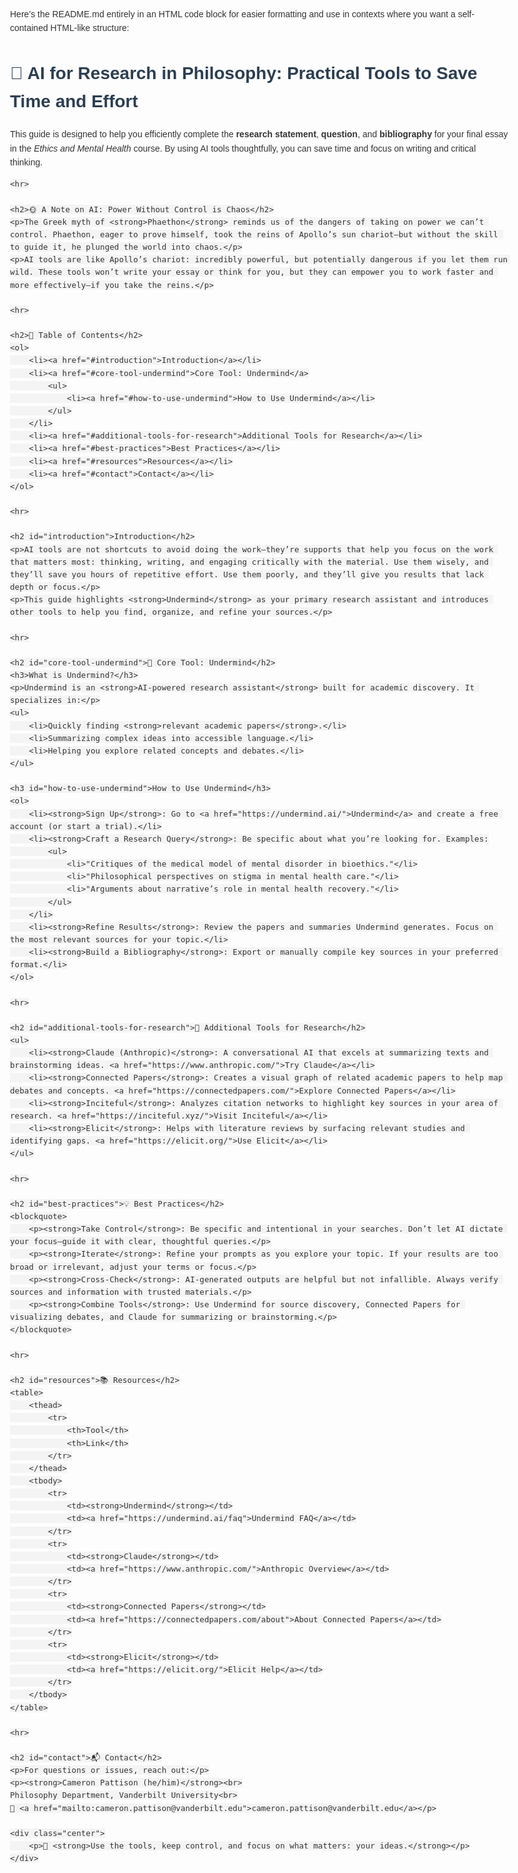 Here’s the README.md entirely in an HTML code block for easier formatting and use in contexts where you want a self-contained HTML-like structure:

<!DOCTYPE html>
<html lang="en">
<head>
    <meta charset="UTF-8">
    <meta name="viewport" content="width=device-width, initial-scale=1.0">
    <title>AI for Research in Philosophy</title>
    <style>
        body {
            font-family: Arial, sans-serif;
            line-height: 1.6;
            max-width: 800px;
            margin: 0 auto;
            padding: 20px;
            color: #333;
        }
        h1, h2, h3 {
            color: #2c3e50;
        }
        code {
            background-color: #f4f4f4;
            padding: 2px 6px;
            border-radius: 4px;
            font-size: 90%;
        }
        a {
            color: #3498db;
            text-decoration: none;
        }
        a:hover {
            text-decoration: underline;
        }
        blockquote {
            font-style: italic;
            color: #7f8c8d;
            border-left: 4px solid #dfe6e9;
            padding-left: 10px;
            margin: 20px 0;
        }
        table {
            width: 100%;
            border-collapse: collapse;
            margin: 20px 0;
        }
        th, td {
            border: 1px solid #dfe6e9;
            padding: 8px;
            text-align: left;
        }
        th {
            background-color: #f9fafb;
        }
        .center {
            text-align: center;
        }
    </style>
</head>
<body>
    <h1>🧠 AI for Research in Philosophy: Practical Tools to Save Time and Effort</h1>
    <p>This guide is designed to help you efficiently complete the <strong>research statement</strong>, <strong>question</strong>, and <strong>bibliography</strong> for your final essay in the <em>Ethics and Mental Health</em> course. By using AI tools thoughtfully, you can save time and focus on writing and critical thinking.</p>

    <hr>

    <h2>🌞 A Note on AI: Power Without Control is Chaos</h2>
    <p>The Greek myth of <strong>Phaethon</strong> reminds us of the dangers of taking on power we can’t control. Phaethon, eager to prove himself, took the reins of Apollo’s sun chariot—but without the skill to guide it, he plunged the world into chaos.</p>
    <p>AI tools are like Apollo’s chariot: incredibly powerful, but potentially dangerous if you let them run wild. These tools won’t write your essay or think for you, but they can empower you to work faster and more effectively—if you take the reins.</p>

    <hr>

    <h2>📖 Table of Contents</h2>
    <ol>
        <li><a href="#introduction">Introduction</a></li>
        <li><a href="#core-tool-undermind">Core Tool: Undermind</a>
            <ul>
                <li><a href="#how-to-use-undermind">How to Use Undermind</a></li>
            </ul>
        </li>
        <li><a href="#additional-tools-for-research">Additional Tools for Research</a></li>
        <li><a href="#best-practices">Best Practices</a></li>
        <li><a href="#resources">Resources</a></li>
        <li><a href="#contact">Contact</a></li>
    </ol>

    <hr>

    <h2 id="introduction">Introduction</h2>
    <p>AI tools are not shortcuts to avoid doing the work—they’re supports that help you focus on the work that matters most: thinking, writing, and engaging critically with the material. Use them wisely, and they’ll save you hours of repetitive effort. Use them poorly, and they’ll give you results that lack depth or focus.</p>
    <p>This guide highlights <strong>Undermind</strong> as your primary research assistant and introduces other tools to help you find, organize, and refine your sources.</p>

    <hr>

    <h2 id="core-tool-undermind">🔧 Core Tool: Undermind</h2>
    <h3>What is Undermind?</h3>
    <p>Undermind is an <strong>AI-powered research assistant</strong> built for academic discovery. It specializes in:</p>
    <ul>
        <li>Quickly finding <strong>relevant academic papers</strong>.</li>
        <li>Summarizing complex ideas into accessible language.</li>
        <li>Helping you explore related concepts and debates.</li>
    </ul>

    <h3 id="how-to-use-undermind">How to Use Undermind</h3>
    <ol>
        <li><strong>Sign Up</strong>: Go to <a href="https://undermind.ai/">Undermind</a> and create a free account (or start a trial).</li>
        <li><strong>Craft a Research Query</strong>: Be specific about what you’re looking for. Examples:
            <ul>
                <li>"Critiques of the medical model of mental disorder in bioethics."</li>
                <li>"Philosophical perspectives on stigma in mental health care."</li>
                <li>"Arguments about narrative’s role in mental health recovery."</li>
            </ul>
        </li>
        <li><strong>Refine Results</strong>: Review the papers and summaries Undermind generates. Focus on the most relevant sources for your topic.</li>
        <li><strong>Build a Bibliography</strong>: Export or manually compile key sources in your preferred format.</li>
    </ol>

    <hr>

    <h2 id="additional-tools-for-research">🌟 Additional Tools for Research</h2>
    <ul>
        <li><strong>Claude (Anthropic)</strong>: A conversational AI that excels at summarizing texts and brainstorming ideas. <a href="https://www.anthropic.com/">Try Claude</a></li>
        <li><strong>Connected Papers</strong>: Creates a visual graph of related academic papers to help map debates and concepts. <a href="https://connectedpapers.com/">Explore Connected Papers</a></li>
        <li><strong>Inciteful</strong>: Analyzes citation networks to highlight key sources in your area of research. <a href="https://inciteful.xyz/">Visit Inciteful</a></li>
        <li><strong>Elicit</strong>: Helps with literature reviews by surfacing relevant studies and identifying gaps. <a href="https://elicit.org/">Use Elicit</a></li>
    </ul>

    <hr>

    <h2 id="best-practices">💡 Best Practices</h2>
    <blockquote>
        <p><strong>Take Control</strong>: Be specific and intentional in your searches. Don’t let AI dictate your focus—guide it with clear, thoughtful queries.</p>
        <p><strong>Iterate</strong>: Refine your prompts as you explore your topic. If your results are too broad or irrelevant, adjust your terms or focus.</p>
        <p><strong>Cross-Check</strong>: AI-generated outputs are helpful but not infallible. Always verify sources and information with trusted materials.</p>
        <p><strong>Combine Tools</strong>: Use Undermind for source discovery, Connected Papers for visualizing debates, and Claude for summarizing or brainstorming.</p>
    </blockquote>

    <hr>

    <h2 id="resources">📚 Resources</h2>
    <table>
        <thead>
            <tr>
                <th>Tool</th>
                <th>Link</th>
            </tr>
        </thead>
        <tbody>
            <tr>
                <td><strong>Undermind</strong></td>
                <td><a href="https://undermind.ai/faq">Undermind FAQ</a></td>
            </tr>
            <tr>
                <td><strong>Claude</strong></td>
                <td><a href="https://www.anthropic.com/">Anthropic Overview</a></td>
            </tr>
            <tr>
                <td><strong>Connected Papers</strong></td>
                <td><a href="https://connectedpapers.com/about">About Connected Papers</a></td>
            </tr>
            <tr>
                <td><strong>Elicit</strong></td>
                <td><a href="https://elicit.org/">Elicit Help</a></td>
            </tr>
        </tbody>
    </table>

    <hr>

    <h2 id="contact">📬 Contact</h2>
    <p>For questions or issues, reach out:</p>
    <p><strong>Cameron Pattison (he/him)</strong><br>
    Philosophy Department, Vanderbilt University<br>
    📧 <a href="mailto:cameron.pattison@vanderbilt.edu">cameron.pattison@vanderbilt.edu</a></p>

    <div class="center">
        <p>🌟 <strong>Use the tools, keep control, and focus on what matters: your ideas.</strong></p>
    </div>
</body>
</html>
